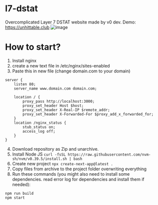 # l7-dstat
Overcomplicated Layer 7 DSTAT website made by v0 dev.
Demo: https://unhittable.club
![image](https://github.com/user-attachments/assets/af08c704-ca0f-48c0-8e29-364aaf07c6ec)

# How to start?
1. Install nginx
2. create a new text file in /etc/nginx/sites-enabled
3. Paste this in new file (change domain.com to your domain)
```
server {
    listen 80;
    server_name www.domain.com domain.com;

    location / {
        proxy_pass http://localhost:3000;
        proxy_set_header Host $host;
        proxy_set_header X-Real-IP $remote_addr;
        proxy_set_header X-Forwarded-For $proxy_add_x_forwarded_for;
    }
    location /nginx_status {
        stub_status on;
        access_log off;
    }
}
```

4. Download repository as Zip and unarchive.
5. Install Node JS
`curl -fsSL https://raw.githubusercontent.com/nvm-sh/nvm/v0.39.5/install.sh | bash`
6. Create new project
`npx create-next-app@latest .`
7. Copy files from archive to the project folder overwriting everything
8. Run these commands (you might also need to install some dependencies. read error log for dependencies and install them if needed):
```
npm run build
npm start
```
